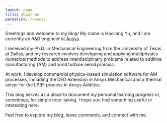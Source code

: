 ```yaml
---
layout: page
title: About me
permalink: /about/
---
```


Greetings and welcome to my blog! My name is Haoliang Yu, and I am currently an R&D engineer at [Ansys](https://www.ansys.com/).

I received my Ph.D. in Mechanical Engineering from the University of Texas at Dallas, and my research involves developing and applying multiphysics numerical methods to address interdisciplinary problems related to additive manufacturing (AM) and wind turbine aerodynamics.

At work, I develop commercial physics-based simulation software for AM processes, including the DED extension in Ansys Mechanical and a thermal solver for the LPBF process in Ansys Additive.

This blog serves as a place to document my personal learning progress or, sometimes, for simple note-taking. I hope you find something useful or interesting here.

Feel free to explore my blog, leave comments, and connect with me.
